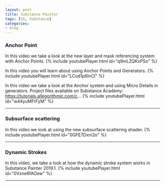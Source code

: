 ```yaml
---
layout: post
title: Substance Painter
tags: [CG, Substance]
categories:
- blog
---
```



### Anchor Point
In this video we take a look at the new layer and mask referencing system with Anchor Points.
{% include youtubePlayer.html id="q9mLZQKxPSo" %}

In this video you will learn about using Anchor Points and Generators.
{% include youtubePlayer.html id="LCud1p6lnCI" %}

In this video we take a look at the Anchor system and using Micro Details in generators.
Project files available on Substance Academy: https://tutorials.allegorithmic.com/c...
{% include youtubePlayer.html id="w44yuMFtFyM" %}

---

### Subsurface scattering
In this video we look at using the new subsurface scattering shader.
{% include youtubePlayer.html id="0GFE7Dxni2o" %}

---

### Dynamic Strokes
In this video, we take a look at how the dynamic stroke system works in Substance Painter 2019.1.
{% include youtubePlayer.html id="0Vxne6fAOew" %}

---

